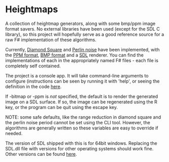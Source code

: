 # Heightmaps

A collection of heightmap generators, along with some bmp/ppm image format savers. No external libraries have been used (except for the SDL C library), so this project will hopefully serve as a good reference source for a raw F# implementation of these algorithms.

Currently, [Diamond Square](https://en.wikipedia.org/wiki/Diamond-square_algorithm) and [Perlin noise](https://en.wikipedia.org/wiki/Perlin_noise) have been implemented, with the [PPM format](https://en.wikipedia.org/wiki/Netpbm_format), [BMP format](https://en.wikipedia.org/wiki/BMP_file_format) and a [SDL](https://en.wikipedia.org/wiki/Simple_DirectMedia_Layer) renderer. You can find the implementations of each in the appropriately named F# files - each file is completely self contained.

The project is a console app. It will take command-line arguments to configure (instructions can be seen by running it with 'help', or seeing the definition in the code [here](https://github.com/ChrisPritchard/Heightmaps/blob/master/cli/Program.fs#L45).

If -bitmap or -ppm is *not* specified, the default is to render the generated image on a SDL surface. If so, the image can be regenerated using the R key, or the program can be quit using the escape key.

NOTE: some safe defaults, like the range reduction in diamond square and the perlin noise period cannot be set using the CLI tool. However, the algorithms are generally written so these variables are easy to override if needed.

The version of SDL shipped with this is for 64bit windows. Replacing the SDL.dll file with versions for other operating systems should work fine. Other versions can be found [here](https://www.libsdl.org/download-2.0.php).